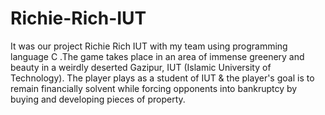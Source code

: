 # Richie-Rich-IUT
It was our project Richie Rich IUT with my team using programming language C .The game takes place in an area of immense greenery and beauty in a weirdly deserted Gazipur,  IUT (Islamic University of Technology). The player plays as a student of IUT & the player's goal is to remain financially solvent while forcing opponents into bankruptcy by buying and developing pieces of property.
